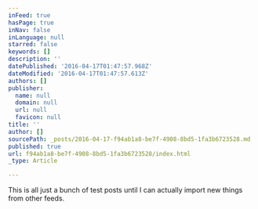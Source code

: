 ```yaml
---
inFeed: true
hasPage: true
inNav: false
inLanguage: null
starred: false
keywords: []
description: ''
datePublished: '2016-04-17T01:47:57.968Z'
dateModified: '2016-04-17T01:47:57.613Z'
authors: []
publisher:
  name: null
  domain: null
  url: null
  favicon: null
title: ''
author: []
sourcePath: _posts/2016-04-17-f94ab1a8-be7f-4908-8bd5-1fa3b6723528.md
published: true
url: f94ab1a8-be7f-4908-8bd5-1fa3b6723528/index.html
_type: Article

---
```

This is all just a bunch of test posts until I can actually import new things from other feeds.